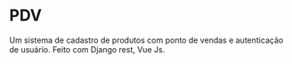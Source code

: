 # PDV
Um sistema de cadastro de produtos com ponto de vendas e autenticação de usuário.
Feito com Django rest, Vue Js.
